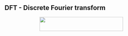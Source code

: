 ## DFT - Discrete Fourier transform

<p align="center"><img src="https://rawgit.com/SME-CCPPD/BN-2017/master/svgs/46fd1f0bec3e4c20216283efe730ec31.svg?invert_in_darkmode" align=middle width=273.27952245pt height=47.60747145pt/></p>
